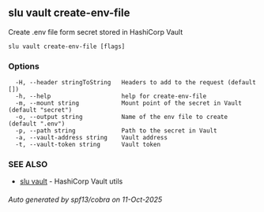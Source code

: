 ## slu vault create-env-file

Create .env file form secret stored in HashiCorp Vault

```
slu vault create-env-file [flags]
```

### Options

```
  -H, --header stringToString   Headers to add to the request (default [])
  -h, --help                    help for create-env-file
  -m, --mount string            Mount point of the secret in Vault (default "secret")
  -o, --output string           Name of the env file to create (default ".env")
  -p, --path string             Path to the secret in Vault
  -a, --vault-address string    Vault address
  -t, --vault-token string      Vault token
```

### SEE ALSO

* [slu vault](slu_vault.md)	 - HashiCorp Vault utils

###### Auto generated by spf13/cobra on 11-Oct-2025
